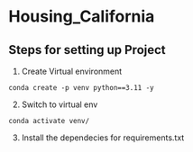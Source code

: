 # Housing_California

## Steps for setting up Project

1. Create Virtual environment

```
conda create -p venv python==3.11 -y

```

2. Switch to virtual env

```
conda activate venv/

```

3. Install the dependecies for requirements.txt

```

```
